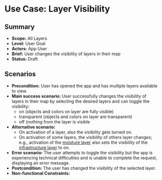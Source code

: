 # Use Case: Layer Visibility

## Summary

- **Scope:** All Layers
- **Level:** User Goal
- **Actors:** App User
- **Brief:** User changes the visibility of layers in their map
- **Status:** Draft

## Scenarios

- **Precondition:**
  User has opened the app and has multiple layers available to view.
- **Main success scenario:**
  User successfully changes the visibility of layers in their map by selecting the desired layers and can toggle the visibility:
  - on (objects and colors on layer are fully visible)
  - transparent (objects and colors on layer are transparent)
  - off (nothing from the layer is visible
- **Alternative scenario:**
  - On activation of a layer, also the visibility gets turned on.
  - On activation of some layers, the visibility of others layer changes; e.g.,
    activation of the [moisture layer](moisture_layer.md) also sets the visibility of the [infrastructure layer](layers/infrastructure_layer.md) to on.
- **Error scenario:**
  The user attempts to toggle the visibility but the app is experiencing technical difficulties and is unable to complete the request, displaying an error message.
- **Postcondition:**
  The user has changed the visibility of the selected layer.
- **Non-functional Constraints:**

